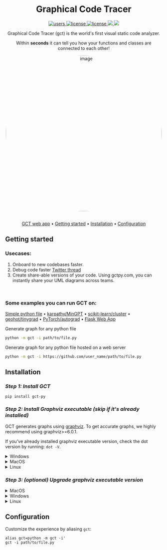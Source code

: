 

<div align="center">

# Graphical Code Tracer
<p align="center">
  <a href="https://pepy.tech/project/gct-py">
    <img src="https://static.pepy.tech/badge/gct-py" alt="users">
  </a>
  <a href="https://github.com/QasimWani/gct/blob/main/LICENSE">
    <img src="https://img.shields.io/badge/License-GNU%20GPL-green.svg" alt="license"/>
  </a>
  <a href="https://pypi.org/project/gct-py">
    <img src="https://img.shields.io/pypi/v/gct-py?color=blue" alt="license"/>
  </a>
  <a href="https://github.com/QasimWani/gct/graphs/contributors" alt="Contributors">
    <img src="https://img.shields.io/github/contributors/QasimWani/gct" />
  </a>
  <a target="_blank" href="https://twitter.com/intent/tweet?text=GCT is a code visualization tool that generates a graphical representation of any python program! Try it out: https://gctpy.com" class="item">
          <img src="https://img.shields.io/twitter/url?label=Tweet&amp;style=social&amp;url=https://gctpy.com">
        </a>
</p>

Graphical Code Tracer (gct) is the world's first visual static code analyzer.

Within **seconds** it can tell you how your functions and classes are connected to each other!

<a href="https://gctpy.com/graph/d7b78eade68aea0db04cc4b0e170e3bb50ab1fdd5dfead522dfa596babf534cf">
<img width="500" style="border-radius: 50%;" alt="image" src="https://user-images.githubusercontent.com/43754306/210659872-98e5b8c7-9425-4479-a473-1cce6ccfbd00.png">
</a>

<br>
<br>


  
  
[GCT web app](https://gctpy.com) •
[Getting started](#getting-started) •
[Installation](#installation) •
[Configuration](#configuration)

</div>

## Getting started


### Usecases:
1. Onboard to new codebases faster.
2. Debug code faster [Twitter thread](https://twitter.com/qasim31wani/status/1609677492347981825)
3. Create share-able versions of your code. Using gctpy.com, you can instantly share your UML diagrams across teams.

<br>

### Some examples you can run GCT on:

[Simple python file](https://gctpy.com/graph/5888f26bdbc0661b7a060552f518e1d129b83b6a303c317ee7aa72524cdbd3c8) •
[karpathy/MinGPT](https://gctpy.com/graph/633f83124187744cc37e50c156c4057408a1832422217f84b8837a2aa21a4489) •
[scikit-learn/cluster](https://gctpy.com/graph/e42dc4424c1ce403d9e474881ce8ed820d09fe08a5432aa61c232c3d6206c546) •
[geohot/tinygrad](https://gctpy.com/graph/a73b37913d69cfbdce7f7334d77410df709b9ecfe744fd1cbbe5667dfc785276) •
[PyTorch/autograd](https://gctpy.com/graph/667d9a1b24d6a00cfc2eb50eb28cb6f0d1d949c2c91eaf83b767771b40499c63) •
[Flask Web App](https://gctpy.com/graph/8ffedfe38ee614410f3919cd5f576f4afb07a29717fbcfb5fefa8d5d772c11e7)


Generate graph for any python file
```sh
python -m gct -i path/to/file.py
```

Generate graph for any python file hosted on a web server
```sh
python -m gct -i https://github.com/user_name/path/to/file.py
```


## Installation

### *Step 1: Install GCT*

```
pip install gct-py
```


### *Step 2: Install Graphviz executable (skip if it's already installed)*

GCT generates graphs using [graphviz](https://graphviz.org). To get accurate graphs, we highly
recommend using graphviz>=6.0.1.

If you've already installed graphviz executable version, check the dot version by running: `dot -V`.

<details>
  <summary>Windows</summary>

  Install graphviz by downloading executable (version >=6.0.1) from [graphviz](https://graphviz.org/download/#windows) website.
  
</details>

<details>
  <summary>MacOS</summary>

  (Optional) more details: [graphviz](https://graphviz.org/download/#mac).
  
```
  brew install graphviz
```
  
</details>

<details>
  <summary>Linux</summary>

  (optional) more details: [graphviz](https://graphviz.org/download/#linux).
  
Install graphviz by downloading version >=6.0.1 from [graphviz](https://graphviz.org/download/#linux) website.
Unfortunately, graphviz is only updated to 2.4 on Linux systems. We've seen inconsistencies from the GCT outputs when
using this version, particularly in clustering python classes together. You can still run it, however, for more accurate
information, try out the easy-to-use web app: [gctpy.com](https://gctpy.com).
  
```
  sudo apt install graphviz
```
  
</details>


### *Step 3: (optional) Upgrade graphviz executable version*


<details>
  <summary>MacOS</summary>
  
  Find dot path:
  ```
  where dot
  ```
  Remove dot executable:
  ```
  sudo rm -rf "path/to/dot/executable"
  ```
  Uninstall graphviz package:
  ```
  brew uninstall graphviz
  ```
  Install graphviz package:
  ```
  brew install graphviz
  ```
  
</details>

<details>
  <summary>Windows</summary>
  
  Find dot path:
  ```
  where dot
  ```
  Remove dot executable:
  ```
  del "/path/to/dot/executable"
  ```
  Uninstall graphviz package:
  ```
  sudo rm -rf /Applications/graphviz.app
  ```
  
  Install graphviz package using [instructions](#step-2-install-graphviz-executable-skip-if-its-already-installed) shared above.
</details>

<details>
  <summary>Linux</summary>
  
  Find dot path:
  ```
  which dot
  ```
  Remove dot executable:
  ```
  sudo rm -rf "path/to/dot/executable"
  ```
  Uninstall graphviz package:
  ```
  sudo apt-get remove graphviz
  ```
  Install graphviz package:
  ```
  sudo apt install graphviz
  ```
  
</details>
  
  
## Configuration

Customize the experience by aliasing `gct`:
```
alias gct=python -m gct -i'
gct -i path/to/file.py
```


  

